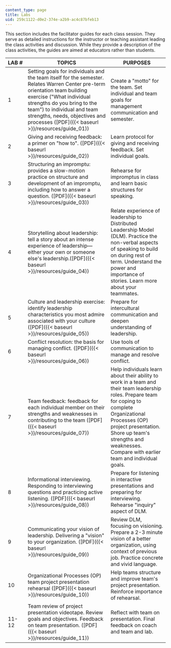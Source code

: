 ```yaml
---
content_type: page
title: Labs
uid: 259c1122-d0e2-374e-a2b9-ac4c87bfeb13
---
```


This section includes the facilitator guides for each class session. They serve as detailed instructions for the instructor or teaching assistant leading the class activities and discussion. While they provide a description of the class activities, the guides are aimed at educators rather than students.

| LAB # | TOPICS | PURPOSES |
| --- | --- | --- |
| 1 | Setting goals for individuals and the team itself for the semester. Relates Warren Center pre-term orientation team building exercise ("What individual strengths do you bring to the team") to individual and team strengths, needs, objectives and processes ([PDF]({{< baseurl >}}/resources/guide_01)) | Create a "motto" for the team. Set individual and team goals for management communication and semester. |
| 2 | Giving and receiving feedback: a primer on "how to". ([PDF]({{< baseurl >}}/resources/guide_02)) | Learn protocol for giving and receiving feedback. Set individual goals. |
| 3 | Structuring an impromptu: provides a slow-motion practice on structure and development of an impromptu, including how to answer a question. ([PDF]({{< baseurl >}}/resources/guide_03)) | Rehearse for impromptus in class and learn basic structures for speaking. |
| 4 | Storytelling about leadership: tell a story about an intense experience of leadership—either your own or someone else's leadership.([PDF]({{< baseurl >}}/resources/guide_04)) | Relate experience of leadership to Distributed Leadership Model (DLM). Practice the non-verbal aspects of speaking to build on during rest of term. Understand the power and importance of stories. Learn more about your teammates. |
| 5 | Culture and leadership exercise: identify leadership characteristics you most admire associated with your culture ([PDF]({{< baseurl >}}/resources/guide_05)) | Prepare for intercultural communication and deepen understanding of leadership. |
| 6 | Conflict resolution: the basis for managing conflict. ([PDF]({{< baseurl >}}/resources/guide_06)) | Use tools of communication to manage and resolve conflict. |
| 7 | Team feedback: feedback for each individual member on their strengths and weaknesses in contributing to the team ([PDF]({{< baseurl >}}/resources/guide_07)) | Help individuals learn about their ability to work in a team and their team leadership roles. Prepare team for coping to complete Organizational Processes (OP) project presentation. Shore up team's strengths and weaknesses. Compare with earlier team and individual goals. |
| 8 | Informational interviewing. Responding to interviewing questions and practicing active listening. ([PDF]({{< baseurl >}}/resources/guide_08)) | Prepare for listening in interactive presentations and preparing for interviewing. Rehearse "inquiry" aspect of DLM. |
| 9 | Communicating your vision of leadership. Delivering a "vision" to your organization. ([PDF]({{< baseurl >}}/resources/guide_09)) | Review DLM, focusing on visioning. Prepare a 2-3 minute vision of a better organization, using context of previous job. Practice concrete and vivid language. |
| 10 | Organizational Processes (OP) team project presentation rehearsal ([PDF]({{< baseurl >}}/resources/guide_10)) | Help teams structure and improve team's project presentation. Reinforce importance of rehearsal. |
| 11-12 | Team review of project presentation videotape. Review goals and objectives. Feedback on team presentation. ([PDF]({{< baseurl >}}/resources/guide_11)) | Reflect with team on presentation. Final feedback on coach and team and lab.